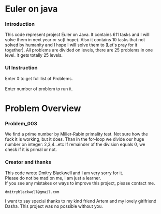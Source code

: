 # Euler on java

### Introduction
This code represent project Euler on Java. It contains 611 tasks and I will solve them in next year or so(I hope). 
Also it contains 10 tasks that not solved by humanity and I hope I will solve them to (Let's pray for it together).
All problems are divided on levels, there are 25 problems in one level. It gets totally 25 levels.
### UI Instruction

Enter 0 to get full list of Problems.\
\
Enter number of problem to run it.
# Problem Overview
### Problem_003
We find a prime number by Miller-Rabin primality test. Not sure how the fuck it is working, but it does. Than in the for-loop we divide our huge number on integer: 2,3,4...etc If 
remainder of the division equals 0, we check if it is primal or not. 
### Creator and thanks
This code wrote Dmitry Blackwell and I am very sorry for it.\
Please do not be mad on me, I am just a learner.\
If you see any mistakes or ways to improve this project, please contact me.
```
dmitryblackwell@gmail.com
```
I want to say special thanks to my kind friend Artem 
and my lovely girlfriend Dasha. This project was no possible without you.